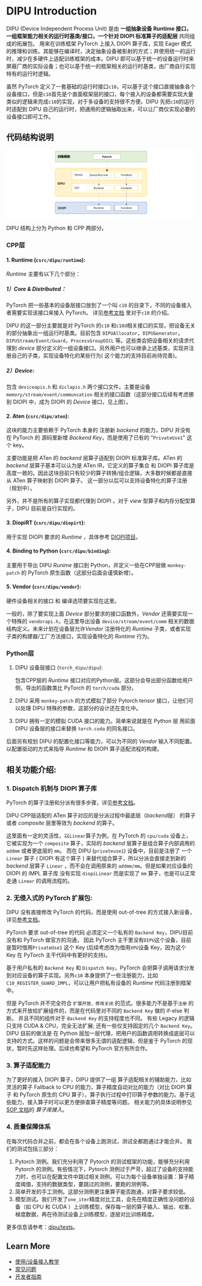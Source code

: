 # DIPU Introduction

DIPU (Device Independent Process Unit) 是由 **一组抽象设备 Runtime 接口，一组框架能力相关的运行时基类/接口，一个针对 DIOPI 标准算子的适配层** 共同组成的拓展包。 用来在训练框架 PyTorch 上接入 DIOPI 算子库，实现 Eager 模式的推理和训练。其能够在编译时，决定抽象设备被影射的方式；并使用统一的运行时，减少在多硬件上适配训练框架的成本。DIPU 即可以基于统一的设备运行时来屏蔽厂商的实际设备；也可以基于统一的框架相关的运行时基类，由厂商自行实现特有的运行时逻辑。

虽然 PyTorch 定义了一套基础的运行时接口``c10``，可以基于这个接口直接抽象各个设备接口，但是``c10``首先是个直面框架层的接口，每个接入的设备都需要实现大量类似的逻辑来完成``c10``的实现，对于多设备的支持很不方便。DIPU 先把``c10``的运行时适配到 DIPU 自己的运行时，把通用的逻辑抽取出来，可以让厂商仅实现必要的设备接口即可工作。


## 代码结构说明

![结构](../../_static/image/DIPU/structure.png)

DIPU 结构上分为 Python 和 CPP 两部分。

### CPP层
#### 1. Runtime (``csrc/dipu/runtime``):
*Runtime* 主要有以下几个部分：

##### 1）Core & Distributed：
PyTorch 把一些基本的设备层接口放到了一个叫 ``c10`` 的目录下，不同的设备接入者需要实现该接口来接入 PyTorch。
详见[参考文档](http://blog.ezyang.com/2019/05/pytorch-internals/) 里对于``c10`` 的介绍。

DIPU 的这一部分主要就是对 PyTorch 的``c10`` 和``c10d``相关接口的实现，把设备无关的部分抽象出一组运行时基类。目前包含 ``DIPUAllocator``，``DIPUGenerator``，``DIPUStream/Event/Guard``，``ProcessGroupDICL`` 等。这些类会把设备相关的请求代理到 *device* 部分定义的一组设备接口。另外用户也可以继承上述基类，实现并注册自己的子类，实现设备特化的某些行为( 这个能力的支持目前尚待完善)。

##### 2）*Device*:

包含 ``deviceapis.h`` 和 ``diclapis.h`` 两个接口文件。主要是设备 ``memory/stream/event/communcation`` 相关的接口函数（这部分接口后续有考虑挪到 DIOPI 中，成为 DIOPI 的 *Device* 接口，见上图）。

#### 2. Aten (``csrc/dipu/aten``):
  这块的能力主要依赖于 PyTorch 本身的 注册新 *backend* 的能力，DIPU 并没有在 PyTorch 的 源码里新增 *Backend Key*，而是使用了已有的 "``PrivateUse1``" 这个 key。

  主要功能是把 ATen 的 *backend* 层算子适配到 DIOPI 标准算子库。ATen 的 *backend* 层算子基本可以认为是 ATen IR，它定义的算子集合 和 DIOPI 算子库是高度一致的。因此这块目前只有较少的算子转换/组合逻辑，大多数时候都是直接从 ATen 算子映射到 DIOPI 算子。 这一部分以后可以支持设备特化的算子注册（规划中）。

  另外，并不是所有的算子实现都代理到 DIOPI 。对于 *view* 型算子和内存分配型算子，DIPU 目前是自行实现的。

#### 3. DiopiRT (``csrc/dipu/diopirt``):
   用于实现 DIOPI 要求的 *Runtime* ，具体参考 [DIOPI项目](https://github.com/DeepLink-org/DIOPI)。

#### 4. Binding to Python (``csrc/dipu/binding``):
   主要用于导出 DIPU *Runime* 接口到 Python，并定义一些在CPP层做 ``monkey-patch`` 的 PyTorch 原生函数（这部分后面会谨慎新增）。

#### 5. Vendor (``csrc/dipu/vendor``):
   硬件设备相关的接口 和 编译选项要实现在这里。

   一般的，除了要实现上面 *Device* 部分要求的接口函数外，*Vendor* 还需要实现一个特殊的 ``vendorapi.h``，在这里导出设备 ``device/stream/event/comm`` 相关的数据结构定义。未来计划在设备层允许*Vendor* 注册特化的 *Runtime* 子类，或者实现子类的构建器/工厂方法接口，实现设备特化的 *Runtime* 行为。

### Python层
  1. DIPU 设备层接口 (``torch_dipu/dipu``):

      包含CPP层的 *Runtime* 接口对应的Python层。这部分会导出部分函数给用户侧，导出的函数类比 PyTorch 的 ``torch/cuda`` 部分。

  2. DIPU 采用 ``monkey-patch`` 的方式模拟了部分 Pytorch tensor 接口，让他们可以处理 DIPU 特殊的参数，这部分的设计还在变化中。


  3. DIPU 拥有一定的模拟 CUDA 接口的能力。简单来说就是在 Python 层 用前面 DIPU 设备层的接口来替换 ``torch.cuda`` 的同名接口。 


  后面另有规划 DIPU 的配置化接口等能力，可以为不同的 *Vendor* 输入不同配置。以配置驱动的方式来指导 *Runtime* 和 DIOPI 算子适配流程的构建。

## 相关功能介绍:
### 1. Dispatch 机制与 DIOPI 算子库
  PyTorch 的算子注册和分派有很多步骤，详见[参考文档](
  https://github.com/pytorch/pytorch/wiki/PyTorch-dispatcher-walkthrough)。

  DIPU CPP层适配的 ATen 算子对应的是分派过程中最底层（*backend*层） 的算子或者 *composite* 层里等效为 *backend* 的算子。

  这里面有一定的灵活性，以``Linear``算子为例，在 PyTorch 的 ``cpu/cuda`` 设备上，它被实现为一个 ``composite`` 算子，实际的 *backend* 层算子是组合算子内部调用的 ``addmm`` 或者更底层的 ``mm``。 而在 DIPU (``privateuse1``) 设备中，目前是注册了 一个 ``Linear`` 算子 ( DIOPI 有这个算子 ) 来替代组合算子，所以分派会直接走到新的 *backend* 层算子 ``Linear`` ，而不会在调用原来的 ``addmm/mm``。但是如果对应设备的 DIOPI 的 IMPL 算子库 没有实现 ``diopiLinear`` 而是实现了 ``mm`` 算子，也是可以正常走通 ``Linear`` 的调用流程的。

### 2. 无侵入式的 PyTorch 扩展包:
  DIPU 没有直接修改 PyTorch 的代码，而是使用 out-of-tree 的方式接入新设备，详见[参考文档](https://pytorch.org/tutorials/advanced/extend_dispatcher.html)。
  
  PyTorch 要求 out-of-tree 的代码 必须定义一个私有的 ``Backend Key``，DIPU目前没有和 PyTorch 做官方的沟通， 因此 PyTorch 主干里没有``DIPU``这个设备，目前是暂时借用``PrivateUse1`` 这个 Key (后续考虑改为借用``XPU``设备 Key，因为这个 Key 在 PyTorch 主干代码中有更好的支持)。

  基于用户私有的 ``Backend Key`` 和 ``Dispatch Key``，PyTorch 会把算子调用请求分发到对应设备的算子实现。另外``c10`` 本身提供了一些注册能力，比如    ``C10_REGISTER_GUARD_IMPL``，可以让用户把私有设备的 *Runtime* 代码注册到框架中。

  但是 PyTorch 并不完全符合 `扩展开放，修改关闭` 的范式。很多能力不是基于`注册` 的方式来开放给扩展组件的，而是在代码里对不同的 ``Backend Key`` 做的 if-else 判断。 并且不同的组件对于 ``Backend Key`` 的支持程度也不同。 有些 Legacy 的逻辑只支持 CUDA & CPU，完全无法扩展; 还有一些仅支持固定的几个 ``Backend Key``。DIPU 目前的做法是 在 Python 层加一层代理，把用户的函数调用转换成底层可以支持的方式。这样的问题是会带来很多无谓的适配逻辑，但是鉴于 PyTorch 的现状，暂时先这样处理。后续也希望和 PyTorch 官方有所合作。


### 3. 算子适配能力
  为了更好的接入 DIOPI 算子，DIPU 提供了一组 算子适配相关的辅助能力，比如灵活的算子 Fallback to CPU 的能力，算子精度自动对比的能力（对比 DIOPI 算子 和 PyTorch 原生的 CPU 算子），算子执行过程中打印算子参数的能力。基于这些能力，接入算子时可以更方便排查算子精度等问题。 相关能力的具体说明参见 [SOP 文档](https://github.com/DeepLink-org/dipu/blob/main/SOP.md)的 *算子库接入*。


### 4. 质量保障体系
在每次代码合并之前，都会在各个设备上跑测试，测试全都跑通过才能合并。
我们的测试包括三部分：
1. Pytorch 测例。我们充分利用了 Pytorch 的测试框架的功能，能够充分利用 Pytorch 的测例。有些情况下，Pytorch 测例过于严苛，超过了设备的支持能力时，也可以在配置文件中跳过相关测例。可以为每个设备单独设置：算子精度阈值，支持的数据类型，要跳过的测例，要跑的测例等。
2. 简单开发的手工测例。这部分测例更注重算子能否跑通，对算子要求较低。
3. 模型测试。我们开发了``one_iter``精度对比工具，会先在精度正确性没问题的设备（如 CPU 和 CUDA ）上训练模型，保存每一层的算子输入、输出、权重、梯度数据，再在待测试设备上训练模型，逐层对比训练精度。

更多信息请参考：[dipu/tests](https://github.com/DeepLink-org/dipu/tree/main/tests)。


## Learn More

* [使用/设备接入教学](https://github.com/DeepLink-org/dipu/blob/main/SOP.md)
* [常见问题](https://github.com/DeepLink-org/dipu/blob/main/FAQ.md)
* [开发者指南](https://github.com/DeepLink-org/dipu/blob/main/Contributors.md)
